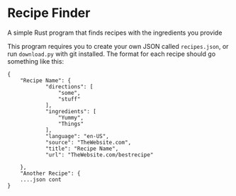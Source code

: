 # Recipe Finder
A simple Rust program that finds recipes with the ingredients you provide

This program requires you to create your own JSON called ```recipes.json```, or run ```download.py``` with git installed.
The format for each recipe should go something like this:
```
{
    "Recipe Name": {
            "directions": [
                "some",
                "stuff"
            ],
            "ingredients": [
                "Yummy",
                "Things"
            ],
            "language": "en-US",
            "source": "TheWebsite.com",
            "title": "Recipe Name",
            "url": "TheWebsite.com/bestrecipe"
             
    },
    "Another Recipe": {
    ....json cont
}
```
